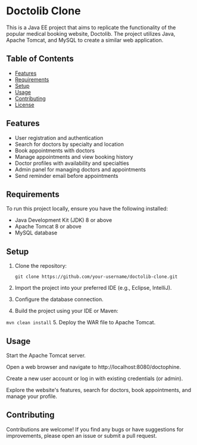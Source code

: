# Doctolib Clone

This is a Java EE project that aims to replicate the functionality of the popular medical booking website, Doctolib. The project utilizes Java, Apache Tomcat, and MySQL to create a similar web application.

## Table of Contents

- [Features](#features)
- [Requirements](#requirements)
- [Setup](#setup)
- [Usage](#usage)
- [Contributing](#contributing)
- [License](#license)

## Features

- User registration and authentication
- Search for doctors by specialty and location
- Book appointments with doctors
- Manage appointments and view booking history
- Doctor profiles with availability and specialties
- Admin panel for managing doctors and appointments
- Send reminder email before appointments

## Requirements

To run this project locally, ensure you have the following installed:

- Java Development Kit (JDK) 8 or above
- Apache Tomcat 8 or above
- MySQL database

## Setup

1. Clone the repository:

   ```
   git clone https://github.com/your-username/doctolib-clone.git
   ```
   
   
2. Import the project into your preferred IDE (e.g., Eclipse, IntelliJ).
3. Configure the database connection.
4. Build the project using your IDE or Maven:

```mvn clean install```
5. Deploy the WAR file to Apache Tomcat.

## Usage
Start the Apache Tomcat server.

Open a web browser and navigate to http://localhost:8080/doctophine.

Create a new user account or log in with existing credentials (or admin).

Explore the website's features, search for doctors, book appointments, and manage your profile.


## Contributing
Contributions are welcome! If you find any bugs or have suggestions for improvements, please open an issue or submit a pull request.
